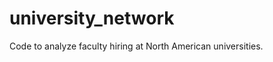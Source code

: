 university_network
==================

Code to analyze faculty hiring at North American universities.
